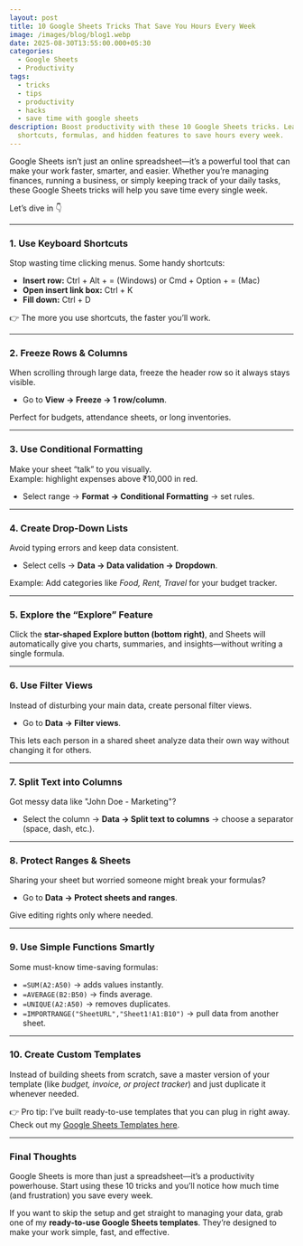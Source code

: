 ```yaml
---
layout: post
title: 10 Google Sheets Tricks That Save You Hours Every Week
image: /images/blog/blog1.webp
date: 2025-08-30T13:55:00.000+05:30
categories:
  - Google Sheets
  - Productivity
tags:
  - tricks
  - tips
  - productivity
  - hacks
  - save time with google sheets
description: Boost productivity with these 10 Google Sheets tricks. Learn
  shortcuts, formulas, and hidden features to save hours every week.
---
```

Google Sheets isn’t just an online spreadsheet—it’s a powerful tool that can make your work faster, smarter, and easier. Whether you’re managing finances, running a business, or simply keeping track of your daily tasks, these Google Sheets tricks will help you save time every single week.

Let’s dive in 👇

- - -

### 1. Use Keyboard Shortcuts

Stop wasting time clicking menus. Some handy shortcuts:

* **Insert row:** Ctrl + Alt + = (Windows) or Cmd + Option + = (Mac)
* **Open insert link box:** Ctrl + K
* **Fill down:** Ctrl + D

👉 The more you use shortcuts, the faster you’ll work.

- - -

### 2. Freeze Rows & Columns

When scrolling through large data, freeze the header row so it always stays visible.

* Go to **View → Freeze → 1 row/column**.

Perfect for budgets, attendance sheets, or long inventories.

- - -

### 3. Use Conditional Formatting

Make your sheet “talk” to you visually.\
Example: highlight expenses above ₹10,000 in red.

* Select range → **Format → Conditional Formatting** → set rules.

- - -

### 4. Create Drop-Down Lists

Avoid typing errors and keep data consistent.

* Select cells → **Data → Data validation → Dropdown**.

Example: Add categories like *Food, Rent, Travel* for your budget tracker.

- - -

### 5. Explore the “Explore” Feature

Click the **star-shaped Explore button (bottom right)**, and Sheets will automatically give you charts, summaries, and insights—without writing a single formula.

- - -

### 6. Use Filter Views

Instead of disturbing your main data, create personal filter views.

* Go to **Data → Filter views**.

This lets each person in a shared sheet analyze data their own way without changing it for others.

- - -

### 7. Split Text into Columns

Got messy data like "John Doe - Marketing"?

* Select the column → **Data → Split text to columns** → choose a separator (space, dash, etc.).

- - -

### 8. Protect Ranges & Sheets

Sharing your sheet but worried someone might break your formulas?

* Go to **Data → Protect sheets and ranges**.

Give editing rights only where needed.

- - -

### 9. Use Simple Functions Smartly

Some must-know time-saving formulas:

* `=SUM(A2:A50)` → adds values instantly.
* `=AVERAGE(B2:B50)` → finds average.
* `=UNIQUE(A2:A50)` → removes duplicates.
* `=IMPORTRANGE("SheetURL","Sheet1!A1:B10")` → pull data from another sheet.

- - -

### 10. Create Custom Templates

Instead of building sheets from scratch, save a master version of your template (like *budget, invoice, or project tracker*) and just duplicate it whenever needed.

👉 Pro tip: I’ve built ready-to-use templates that you can plug in right away. Check out my [Google Sheets Templates here](#).

- - -

### Final Thoughts

Google Sheets is more than just a spreadsheet—it’s a productivity powerhouse. Start using these 10 tricks and you’ll notice how much time (and frustration) you save every week.

If you want to skip the setup and get straight to managing your data, grab one of my **ready-to-use Google Sheets templates**. They’re designed to make your work simple, fast, and effective.
